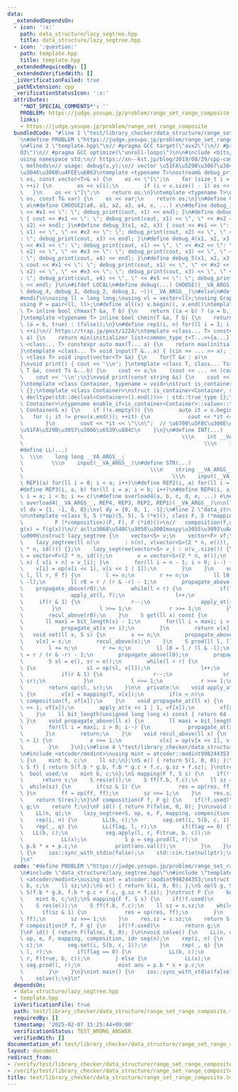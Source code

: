 ```yaml
---
data:
  _extendedDependsOn:
  - icon: ':x:'
    path: data_structure/lazy_segtree.hpp
    title: data_structure/lazy_segtree.hpp
  - icon: ':question:'
    path: template.hpp
    title: template.hpp
  _extendedRequiredBy: []
  _extendedVerifiedWith: []
  _isVerificationFailed: true
  _pathExtension: cpp
  _verificationStatusIcon: ':x:'
  attributes:
    '*NOT_SPECIAL_COMMENTS*': ''
    PROBLEM: https://judge.yosupo.jp/problem/range_set_range_composite
    links:
    - https://judge.yosupo.jp/problem/range_set_range_composite
  bundledCode: "#line 1 \"test/library_checker/data_structure/range_set_range_composite.test.cpp\"\
    \n#define PROBLEM \"https://judge.yosupo.jp/problem/range_set_range_composite\"\
    \n#line 2 \"template.hpp\"\n// #pragma GCC target(\"avx2\")\n// #pragma GCC optimize(\"\
    O3\")\n// #pragma GCC optimize(\"unroll-loops\")\n\n#include <bits/stdc++.h>\n\
    using namespace std;\n// https://xn--kst.jp/blog/2019/08/29/cpp-comp/\n// debug\
    \ methods\n// usage: debug(x,y);\n// vector \u51FA\u529B\u3067\u304D\u308B\u3088\
    \u3046\u306B\u4FEE\u6B63\ntemplate <typename T>\nostream& debug_print(ostream&\
    \ os, const vector<T>& v) {\n    os << \"[\";\n    for (size_t i = 0; i < v.size();\
    \ ++i) {\n        os << v[i];\n        if (i < v.size() - 1) os << \", \";\n \
    \   }\n    os << \"]\";\n    return os;\n}\ntemplate <typename T>\nostream& debug_print(ostream&\
    \ os, const T& var) {\n    os << var;\n    return os;\n}\n#define CHOOSE(a) CHOOSE2\
    \ a\n#define CHOOSE2(a0, a1, a2, a3, a4, x, ...) x\n#define debug_1(x1) { cout\
    \ << #x1 << \": \"; debug_print(cout, x1) << endl; }\n#define debug_2(x1, x2)\
    \ { cout << #x1 << \": \"; debug_print(cout, x1) << \", \" << #x2 << \": \"; debug_print(cout,\
    \ x2) << endl; }\n#define debug_3(x1, x2, x3) { cout << #x1 << \": \"; debug_print(cout,\
    \ x1) << \", \" << #x2 << \": \"; debug_print(cout, x2) << \", \" << #x3 << \"\
    : \"; debug_print(cout, x3) << endl; }\n#define debug_4(x1, x2, x3, x4) { cout\
    \ << #x1 << \": \"; debug_print(cout, x1) << \", \" << #x2 << \": \"; debug_print(cout,\
    \ x2) << \", \" << #x3 << \": \"; debug_print(cout, x3) << \", \" << #x4 << \"\
    : \"; debug_print(cout, x4) << endl; }\n#define debug_5(x1, x2, x3, x4, x5) {\
    \ cout << #x1 << \": \"; debug_print(cout, x1) << \", \" << #x2 << \": \"; debug_print(cout,\
    \ x2) << \", \" << #x3 << \": \"; debug_print(cout, x3) << \", \" << #x4 << \"\
    : \"; debug_print(cout, x4) << \", \" << #x5 << \": \"; debug_print(cout, x5)\
    \ << endl; }\n\n#ifdef LOCAL\n#define debug(...) CHOOSE((__VA_ARGS__, debug_5,\
    \ debug_4, debug_3, debug_2, debug_1, ~))(__VA_ARGS__)\n#else\n#define debug(...)\n\
    #endif\n\nusing ll = long long;\nusing vl = vector<ll>;\nusing Graph = vector<vector<ll>>;\n\
    using P = pair<ll, ll>;\n#define all(v) v.begin(), v.end()\ntemplate <typename\
    \ T> inline bool chmax(T &a, T b) {\n    return ((a < b) ? (a = b, true) : (false));\n\
    }\ntemplate <typename T> inline bool chmin(T &a, T b) {\n    return ((a > b) ?\
    \ (a = b, true) : (false));\n}\n#define rep1(i, n) for(ll i = 1; i <= ((ll)n);\
    \ ++i)\n// https://trap.jp/post/1224/\ntemplate <class... T> constexpr auto min(T...\
    \ a) {\n    return min(initializer_list<common_type_t<T...>>{a...});\n}\ntemplate\
    \ <class... T> constexpr auto max(T... a) {\n    return max(initializer_list<common_type_t<T...>>{a...});\n\
    }\ntemplate <class... T> void input(T &...a) { (cin >> ... >> a); }\ntemplate\
    \ <class T> void input(vector<T> &a) {\n    for(T &x : a)\n        cin >> x;\n\
    }\nvoid print() { cout << '\\n'; }\ntemplate <class T, class... Ts> void print(const\
    \ T &a, const Ts &...b) {\n    cout << a;\n    (cout << ... << (cout << ' ', b));\n\
    \    cout << '\\n';\n}\nvoid print(const string &s) {\n    cout << s << '\\n';\n\
    }\ntemplate <class Container, typename = void>\nstruct is_container : std::false_type\
    \ {};\ntemplate <class Container>\nstruct is_container<Container, std::void_t<decltype(std::declval<Container>().begin()),\
    \ decltype(std::declval<Container>().end())>> : std::true_type {};\ntemplate <class\
    \ Container>\ntypename enable_if<is_container<Container>::value>::type print(const\
    \ Container& x) {\n    if (!x.empty()) {\n        auto it = x.begin();\n     \
    \   for (; it != prev(x.end()); ++it) {\n            cout << *it << \" \";\n \
    \       }\n        cout << *it << \"\\n\";  // \u6700\u5F8C\u306E\u8981\u7D20\u3092\
    \u51FA\u529B\u3057\u3066\u6539\u884C\n    }\n}\n#define INT(...)             \
    \                                                  \\\n    int __VA_ARGS__;  \
    \                                                         \\\n    input(__VA_ARGS__)\n\
    #define LL(...)                                                              \
    \  \\\n    long long __VA_ARGS__;                                            \
    \         \\\n    input(__VA_ARGS__)\n#define STR(...)                       \
    \                                        \\\n    string __VA_ARGS__;         \
    \                                               \\\n    input(__VA_ARGS__)\n#define\
    \ REP1(a) for(ll i = 0; i < a; i++)\n#define REP2(i, a) for(ll i = 0; i < a; i++)\n\
    #define REP3(i, a, b) for(ll i = a; i < b; i++)\n#define REP4(i, a, b, c) for(ll\
    \ i = a; i < b; i += c)\n#define overload4(a, b, c, d, e, ...) e\n#define rep(...)\
    \ overload4(__VA_ARGS__, REP4, REP3, REP2, REP1)(__VA_ARGS__)\n\nll inf = 3e18;\n\
    vl dx = {1, -1, 0, 0};\nvl dy = {0, 0, 1, -1};\n#line 2 \"data_structure/lazy_segtree.hpp\"\
    \n\ntemplate <class S, S (*op)(S, S), S (*e)(), class F, S (*mapping)(F, S),\n\
    \          F (*composition)(F, F), F (*id)()>\n//   composition(f,g)(x) = f\u2218\
    g(x) = f(g(x))\n// acl\u3068\u540C\u3058\u3001maspy\u3055\u3093\u8A18\u4E8B\u3068\
    \u9006\nstruct lazy_segtree {\n    vector<S> v;\n    vector<F> vf;\n    ll n;\n\
    \    lazy_segtree(ll n)\n        : n(n), v(vector<S>(2 * n, e())), vf(vector<F>(2\
    \ * n, id())) {};\n    lazy_segtree(vector<S> v_) : n(v_.size()) {\n        vf\
    \ = vector<F>(2 * n, id());\n        v = vector<S>(2 * n, e());\n        rep(i,\
    \ n) { v[i + n] = v_[i]; }\n        for(ll i = n - 1; i > 0; i--) {\n        \
    \    v[i] = op(v[i << 1], v[i << 1 | 1]);\n        }\n    }\n    void apply(ll\
    \ l, ll r, F f) {\n        l += n;\n        r += n;\n        ll l0 = l / (l &\
    \ -l);\n        ll r0 = r / (r & -r) - 1;\n        propagate_above(l0);\n    \
    \    propagate_above(r0);\n        while(l < r) {\n            if(l & 1) {\n \
    \               apply_at(l, f);\n                l++;\n            }\n       \
    \     if(r & 1) {\n                r--;\n                apply_at(r, f);\n   \
    \         }\n            l >>= 1;\n            r >>= 1;\n        }\n        recul_above(l0);\n\
    \        recul_above(r0);\n    }\n    S get(ll x) const {\n        x += n;\n \
    \       ll maxi = bit_length(x) - 1;\n        for(ll i = maxi; i > 0; i--) {\n\
    \            propagate_at(x >> i);\n        }\n        return v[x];\n    }\n \
    \   void set(ll x, S s) {\n        x += n;\n        propagate_above(x);\n    \
    \    v[x] = s;\n        recul_above(x);\n    }\n    S prod(ll l, ll r) const {\n\
    \        l += n;\n        r += n;\n        ll l0 = l / (l & -l);\n        ll r0\
    \ = r / (r & -r) - 1;\n        propagate_above(l0);\n        propagate_above(r0);\n\
    \        S sl = e(), sr = e();\n        while(l < r) {\n            if(l & 1)\
    \ {\n                sl = op(sl, v[l]);\n                l++;\n            }\n\
    \            if(r & 1) {\n                r--;\n                sr = op(v[r],\
    \ sr);\n            }\n            l >>= 1;\n            r >>= 1;\n        }\n\
    \        return op(sl, sr);\n    }\n\n  private:\n    void apply_at(ll x, F f)\
    \ {\n        v[x] = mapping(f, v[x]);\n        if(x < n)\n            vf[x] =\
    \ composition(f, vf[x]);\n    }\n    void propagate_at(ll x) {\n        apply_at(x\
    \ << 1, vf[x]);\n        apply_at(x << 1 | 1, vf[x]);\n        vf[x] = id();\n\
    \    }\n    ll bit_length(unsigned long long x) const { return 64 - countl_zero(x);\
    \ }\n    void propagate_above(ll x) {\n        ll maxi = bit_length(x) - 1;\n\
    \        for(ll i = maxi; i > 0; i--) {\n            propagate_at(x >> i);\n \
    \       }\n        return;\n    }\n    void recul_above(ll x) {\n        while(x\
    \ > 1) {\n            x >>= 1;\n            v[x] = op(v[x << 1], v[x << 1 | 1]);\n\
    \        }\n    }\n};\n#line 4 \"test/library_checker/data_structure/range_set_range_composite.test.cpp\"\
    \n#include <atcoder/modint>\nusing mint = atcoder::modint998244353;\nstruct S\
    \ {\n    mint b, c;\n    ll sz;\n};\nS e() { return S(1, 0, 0); };\nS op(S g,\
    \ S f) { return S(f.b * g.b, f.b * g.c + f.c, g.sz + f.sz); }\nstruct F {\n  \
    \  bool used;\n    mint b, c;\n};\nS mapping(F f, S s) {\n    if(!f.used)\n  \
    \      return s;\n    S res(e());\n    S ff(f.b, f.c);\n    ll sz = s.sz;\n  \
    \  while(sz) {\n        if(sz & 1) {\n            res = op(res, ff);\n       \
    \ }\n        ff = op(ff, ff);\n        sz >>= 1;\n    }\n    res.sz = s.sz;\n\
    \    return S(res);\n}\nF composition(F f, F g) {\n    if(!f.used)\n        return\
    \ g;\n    return f;\n}\nF id() { return F(false, 0, 0); }\n\nvoid solve() {\n\
    \    LL(n, q);\n    lazy_segtree<S, op, e, F, mapping, composition, id> seg(n);\n\
    \    rep(i, n) {\n        LL(b, c);\n        seg.set(i, S(b, c, 1));\n    }\n\
    \    rep(_, q) {\n        LL(flag, l, r);\n        if(flag == 0) {\n         \
    \   LL(b, c);\n            seg.apply(l, r, F(true, b, c));\n        } else {\n\
    \            LL(x);\n            S p = seg.prod(l, r);\n            mint ans =\
    \ p.b * x + p.c;\n            print(ans.val());\n        }\n    }\n}\nint main()\
    \ {\n    ios::sync_with_stdio(false);\n    std::cin.tie(nullptr);\n    solve();\n\
    }\n"
  code: "#define PROBLEM \"https://judge.yosupo.jp/problem/range_set_range_composite\"\
    \n#include \"data_structure/lazy_segtree.hpp\"\n#include \"template.hpp\"\n#include\
    \ <atcoder/modint>\nusing mint = atcoder::modint998244353;\nstruct S {\n    mint\
    \ b, c;\n    ll sz;\n};\nS e() { return S(1, 0, 0); };\nS op(S g, S f) { return\
    \ S(f.b * g.b, f.b * g.c + f.c, g.sz + f.sz); }\nstruct F {\n    bool used;\n\
    \    mint b, c;\n};\nS mapping(F f, S s) {\n    if(!f.used)\n        return s;\n\
    \    S res(e());\n    S ff(f.b, f.c);\n    ll sz = s.sz;\n    while(sz) {\n  \
    \      if(sz & 1) {\n            res = op(res, ff);\n        }\n        ff = op(ff,\
    \ ff);\n        sz >>= 1;\n    }\n    res.sz = s.sz;\n    return S(res);\n}\n\
    F composition(F f, F g) {\n    if(!f.used)\n        return g;\n    return f;\n\
    }\nF id() { return F(false, 0, 0); }\n\nvoid solve() {\n    LL(n, q);\n    lazy_segtree<S,\
    \ op, e, F, mapping, composition, id> seg(n);\n    rep(i, n) {\n        LL(b,\
    \ c);\n        seg.set(i, S(b, c, 1));\n    }\n    rep(_, q) {\n        LL(flag,\
    \ l, r);\n        if(flag == 0) {\n            LL(b, c);\n            seg.apply(l,\
    \ r, F(true, b, c));\n        } else {\n            LL(x);\n            S p =\
    \ seg.prod(l, r);\n            mint ans = p.b * x + p.c;\n            print(ans.val());\n\
    \        }\n    }\n}\nint main() {\n    ios::sync_with_stdio(false);\n    std::cin.tie(nullptr);\n\
    \    solve();\n}\n"
  dependsOn:
  - data_structure/lazy_segtree.hpp
  - template.hpp
  isVerificationFile: true
  path: test/library_checker/data_structure/range_set_range_composite.test.cpp
  requiredBy: []
  timestamp: '2025-02-07 15:25:44+09:00'
  verificationStatus: TEST_WRONG_ANSWER
  verifiedWith: []
documentation_of: test/library_checker/data_structure/range_set_range_composite.test.cpp
layout: document
redirect_from:
- /verify/test/library_checker/data_structure/range_set_range_composite.test.cpp
- /verify/test/library_checker/data_structure/range_set_range_composite.test.cpp.html
title: test/library_checker/data_structure/range_set_range_composite.test.cpp
---
```

